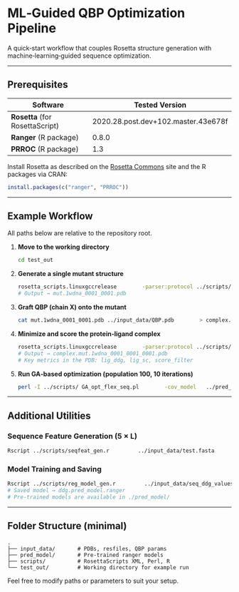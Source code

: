 # ML‑Guided QBP Optimization Pipeline

A quick‑start workflow that couples Rosetta structure generation with machine‑learning‑guided sequence optimization.

---

## Prerequisites

| Software | Tested Version |
|----------|---------------|
| **Rosetta** (for RosettaScript) | 2020.28.post.dev+102.master.43e678f |
| **Ranger** (R package) | 0.8.0 |
| **PRROC** (R package) | 1.3 |

Install Rosetta as described on the [Rosetta Commons](https://www.rosettacommons.org/) site and the R packages via CRAN:

```r
install.packages(c("ranger", "PRROC"))
```

---

## Example Workflow

All paths below are relative to the repository root.

1. **Move to the working directory**

   ```bash
   cd test_out
   ```

2. **Generate a single mutant structure**

   ```bash
   rosetta_scripts.linuxgccrelease        -parser:protocol ../scripts/mut_gen_relax.xml        -s ../input_data/1wdna_0001.pdb        -ex1 -ex2 -use_input_sc        -resfile ../input_data/rand_resfile2442.txt        -out:prefix mut.        -nstruct 1        -linmem_ig 10
   # Output → mut.1wdna_0001_0001.pdb
   ```

3. **Graft QBP (chain X) onto the mutant**

   ```bash
   cat mut.1wdna_0001_0001.pdb ../input_data/QBP.pdb        > complex.mut.1wdna_0001_0001.pdb
   ```

4. **Minimize and score the protein‑ligand complex**

   ```bash
   rosetta_scripts.linuxgccrelease        -parser:protocol ../scripts/min_and_scoring_lig_com.xml        -s complex.mut.1wdna_0001_0001.pdb        -use_input_sc -ex1 -ex2        -extra_res_fa ../input_data/QBP.params        -nstruct 1        -linmem_ig 10
   # Output → complex.mut.1wdna_0001_0001_0001.pdb
   # Key metrics in the PDB: lig_ddg, lig_sc, score_filter
   ```

5. **Run GA‑based optimization (population 100, 10 iterations)**

   ```bash
   perl -I ../scripts/ GA_opt_flex_seq.pl        -cov_model   ../pred_model/ddg.pred_model.ranger        -energy_model ../pred_model/energy.pred_model.ranger        -N 100 -iter 10        > opt_flex_seq.out 2> log.txt
   ```

---

## Additional Utilities

### Sequence Feature Generation (5 × L)

```bash
Rscript ../scripts/seqfeat_gen.r         ../input_data/test.fasta         > test.out.mat
```

### Model Training and Saving

```bash
Rscript ../scripts/reg_model_gen.r         ../input_data/seq_ddg_values_3nd.feat.mat         ddg
# Saved model → ddg.pred_model.ranger
# Pre‑trained models are available in ./pred_model/
```

---

## Folder Structure (minimal)

```
.
├── input_data/       # PDBs, resfiles, QBP params
├── pred_model/       # Pre‑trained ranger models
├── scripts/          # RosettaScripts XML, Perl, R
└── test_out/         # Working directory for example run
```

Feel free to modify paths or parameters to suit your setup.
